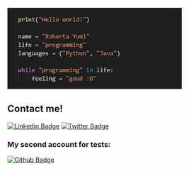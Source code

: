 ![py](https://github.com/yumisleeping/yumisleeping/blob/main/py.png)

## Contact me!

[![Linkedin Badge](https://img.shields.io/badge/-LinkedIn-blue?style=flat-square&logo=Linkedin&logoColor=white&link=https://www.linkedin.com/in/roberta-yumi/)](https://www.linkedin.com/in/roberta-yumi/)
[![Twitter Badge](https://img.shields.io/badge/-Twitter-1ca0f1?style=flat-square&labelColor=1ca0f1&logo=twitter&logoColor=white&link=https://twitter.com/YumiNotFound)](https://twitter.com/YumiNotFound)

### My second account for tests:
[![Github Badge](https://img.shields.io/badge/-Github-000?style=flat-square&logo=Github&logoColor=white&link=https://github.com/HanahakiFlower)](https://github.com/HanahakiFlower)
